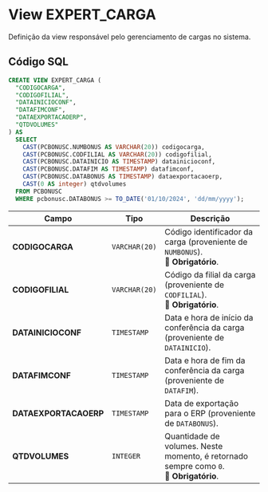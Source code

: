 # View EXPERT_CARGA

Definição da view responsável pelo gerenciamento de cargas no sistema.  

## Código SQL

```sql
CREATE VIEW EXPERT_CARGA (
  "CODIGOCARGA",
  "CODIGOFILIAL",
  "DATAINICIOCONF",
  "DATAFIMCONF",
  "DATAEXPORTACAOERP",
  "QTDVOLUMES"
) AS 
  SELECT 
    CAST(PCBONUSC.NUMBONUS AS VARCHAR(20)) codigocarga,
    CAST(PCBONUSC.CODFILIAL AS VARCHAR(20)) codigofilial,
    CAST(PCBONUSC.DATAINICIO AS TIMESTAMP) datainicioconf,
    CAST(PCBONUSC.DATAFIM AS TIMESTAMP) datafimconf,
    CAST(PCBONUSC.DATABONUS AS TIMESTAMP) dataexportacaoerp,
    CAST(0 AS integer) qtdvolumes
  FROM PCBONUSC  
  WHERE pcbonusc.DATABONUS >= TO_DATE('01/10/2024', 'dd/mm/yyyy');
```

| Campo                 | Tipo          | Descrição                                                                                   |
| --------------------- | ------------- | ------------------------------------------------------------------------------------------- |
| **CODIGOCARGA**       | `VARCHAR(20)` | Código identificador da carga (proveniente de `NUMBONUS`). <br/>🔴 **Obrigatório**.         |
| **CODIGOFILIAL**      | `VARCHAR(20)` | Código da filial da carga (proveniente de `CODFILIAL`). <br/>🔴 **Obrigatório**.            |
| **DATAINICIOCONF**    | `TIMESTAMP`   | Data e hora de início da conferência da carga (proveniente de `DATAINICIO`).                |
| **DATAFIMCONF**       | `TIMESTAMP`   | Data e hora de fim da conferência da carga (proveniente de `DATAFIM`).                      |
| **DATAEXPORTACAOERP** | `TIMESTAMP`   | Data de exportação para o ERP (proveniente de `DATABONUS`).                                 |
| **QTDVOLUMES**        | `INTEGER`     | Quantidade de volumes. Neste momento, é retornado sempre como `0`. <br/>🔴 **Obrigatório**. |

